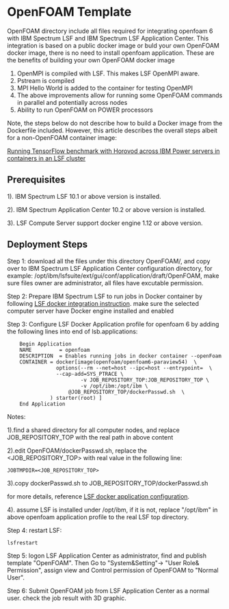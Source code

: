 # OpenFOAM Template
OpenFOAM directory include all files required for integrating openfoam 6 with IBM Spectrum LSF and IBM Spectrum LSF Application Center.
This integration is based on a public docker image or buld your own OpenFOAM docker image, there is no need to install openfoam application. These are the benefits of building your own OpenFOAM docker image
 1) OpenMPI is compiled with LSF.  This makes LSF OpenMPI aware.
 2) Pstream is compiled
 3) MPI Hello World is added to the container for testing OpenMPI
 4) The above improvements allow for running some OpenFOAM commands in parallel and potentially across nodes
 5) Ability to run OpenFOAM on POWER processors
 
 Note, the steps below do not describe how to build a Docker image from the Dockerfile included.  However, this article describes the overall steps albeit for a non-OpenFOAM container image: 
 
 [Running TensorFlow benchmark with Horovod across IBM Power servers in containers in an LSF cluster](https://community.ibm.com/community/user/imwuc/blogs/john-welch/2019/12/20/running-tensorflow-benchmark-with-horovod-across-i)

## Prerequisites
1). IBM Spectrum LSF 10.1 or above version is installed.

2). IBM Spectrum Application Center 10.2 or above version is installed.

3). LSF Compute Server support docker engine 1.12 or above version.

## Deployment Steps
Step 1: download all the files under this directory OpenFOAM/,   and copy over to IBM Spectrum LSF Application Center configuration 
        directory, for example:  /opt/ibm/lsfsuite/ext/gui/conf/application/draft/OpenFOAM, make sure files owner are administrator, 
        all files have excutable permission.
        
Step 2: Prepare IBM Spectrum LSF to run jobs in Docker container by following [LSF docker integration instruction]( https://www.ibm.com/support/knowledgecenter/en/SSWRJV_10.1.0/lsf_docker/lsf_docker_prepare.html). make sure the selected computer server have Docker engine installed  and enabled
        
Step 3: Configure LSF Docker Application profile for openfoam 6 by adding the following lines into end of lsb.applications:
        	
        Begin Application
        NAME         = openfoam
        DESCRIPTION  = Enables running jobs in docker container --openFoam
        CONTAINER = docker[image(openfoam/openfoam6-paraview54)  \
                    options(--rm --net=host --ipc=host --entrypoint=  \
		            --cap-add=SYS_PTRACE \
                            -v JOB_REPOSITORY_TOP:JOB_REPOSITORY_TOP \
                            -v /opt/ibm:/opt/ibm \
	                    @JOB_REPOSITORY_TOP/dockerPasswd.sh  \
                  ) starter(root) ]
        End Application


 Notes: 
 
 1).find a shared directory for all computer nodes, and replace JOB_REPOSITORY_TOP with the real path in above content       
 
 2).edit OpenFOAM/dockerPasswd.sh, replace the <JOB_REPOSITORY_TOP> with real value in the following line:
 
    JOBTMPDIR=<JOB_REPOSITORY_TOP>
 
 3).copy dockerPasswd.sh to  JOB_REPOSITORY_TOP/dockerPasswd.sh
	
 for more details, reference [LSF docker application configuration](https://www.ibm.com/support/knowledgecenter/en/SSWRJV_10.1.0/lsf_docker/lsf_docker_config.html). 
 
 4). assume LSF is installed under /opt/ibm,  if it is not, replace "/opt/ibm" in above openfoam application profile to the real
 LSF top directory.
        
Step 4: restart LSF:   
        
	lsfrestart
        
Step 5: logon LSF Application Center as administrator,  find and publish template "OpenFOAM". Then  Go to "System&Setting"-> "User Role& Permission", assign view and Control permission of OpenFOAM to "Normal User".

Step 6: Submit OpenFOAM job from LSF Application Center as a normal user.  check the job result with 3D graphic.
